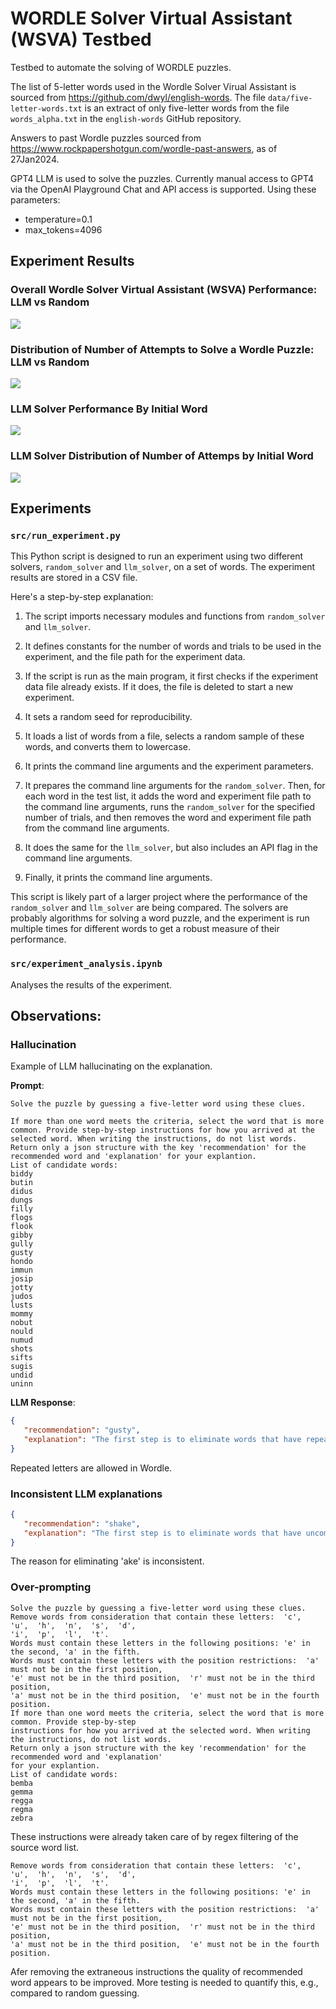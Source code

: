 # WORDLE Solver Virtual Assistant (WSVA) Testbed

Testbed to automate the solving of WORDLE puzzles.

The list of 5-letter words used in the Wordle Solver Virual Assistant is sourced from https://github.com/dwyl/english-words.  The file `data/five-letter-words.txt` is an extract of only five-letter words from the file `words_alpha.txt` in the `english-words` GitHub repository.

Answers to past Wordle puzzles sourced from https://www.rockpapershotgun.com/wordle-past-answers, as of 27Jan2024.

GPT4 LLM is used to solve the puzzles.  Currently manual access to GPT4 via the OpenAI Playground Chat and API access is supported.  Using these parameters:
* temperature=0.1
* max_tokens=4096


## Experiment Results

### Overall Wordle Solver Virtual Assistant (WSVA) Performance: LLM vs Random
![](docs/images/percentage_solved.png)

### Distribution of Number of Attempts to Solve a Wordle Puzzle: LLM vs Random
![](docs/images/boxplot_num_attempts.png)

### LLM Solver Performance By Initial Word
![](docs/images/percentage_solved_initial_word.png)

### LLM Solver Distribution of Number of Attemps by Initial Word
![](docs/images/boxplot_num_attempts_initial_word.png)


## Experiments

### `src/run_experiment.py`

This Python script is designed to run an experiment using two different solvers, `random_solver` and `llm_solver`, on a set of words. The experiment results are stored in a CSV file.

Here's a step-by-step explanation:

1. The script imports necessary modules and functions from `random_solver` and `llm_solver`.

2. It defines constants for the number of words and trials to be used in the experiment, and the file path for the experiment data.

3. If the script is run as the main program, it first checks if the experiment data file already exists. If it does, the file is deleted to start a new experiment.

4. It sets a random seed for reproducibility.

5. It loads a list of words from a file, selects a random sample of these words, and converts them to lowercase.

6. It prints the command line arguments and the experiment parameters.

7. It prepares the command line arguments for the `random_solver`. Then, for each word in the test list, it adds the word and experiment file path to the command line arguments, runs the `random_solver` for the specified number of trials, and then removes the word and experiment file path from the command line arguments.

8. It does the same for the `llm_solver`, but also includes an API flag in the command line arguments.

9. Finally, it prints the command line arguments.

This script is likely part of a larger project where the performance of the `random_solver` and `llm_solver` are being compared. The solvers are probably algorithms for solving a word puzzle, and the experiment is run multiple times for different words to get a robust measure of their performance.

### `src/experiment_analysis.ipynb`

Analyses the results of the experiment.


## Observations:

### Hallucination
Example of LLM hallucinating on the explanation.  

**Prompt**:
``` 
Solve the puzzle by guessing a five-letter word using these clues.

If more than one word meets the criteria, select the word that is more common. Provide step-by-step instructions for how you arrived at the selected word. When writing the instructions, do not list words. Return only a json structure with the key 'recommendation' for the recommended word and 'explanation' for your explantion.
List of candidate words:
biddy
butin
didus
dungs
filly
flogs
flook
gibby
gully
gusty
hondo
immun
josip
jotty
judos
lusts
mommy
nobut
nould
numud
shots
sifts
sugis
undid
uninn
```

**LLM Response**:

```json
{
   "recommendation": "gusty", 
   "explanation": "The first step is to eliminate words that have repeating letters, as Wordle only uses words with unique letters. This eliminates 'biddy', 'didus', 'filly', 'flogs', 'gibby', 'mommy', 'nobut', 'nould', 'numud', 'shots', 'sifts', 'sugis', and 'undid'. The next step is to eliminate words that contain less common letters, such as 'j', 'z', 'x', 'q', and 'v'. This eliminates 'josip' and 'jotty'. The remaining words are 'butin', 'dungs', 'flook', 'gully', 'gusty', 'hondo', 'judos', 'lusts', and 'uninn'. Among these, 'gusty' is the most common word, making it the best guess."
}
```
Repeated letters are allowed in Wordle.


### Inconsistent LLM explanations

```json
{
   "recommendation": "shake", 
   "explanation": "The first step is to eliminate words that have uncommon letters or combinations. 'Seave', 'soave', 'suave', and 'swage' are eliminated because 'ea', 'oa', 'ua', and 'wa' are less common in English words. 'Shane' and 'snake' are eliminated because 'ane' and 'ake' are less common endings than 'ake'. This leaves 'shake' and 'shave'. 'Shake' is chosen because it is a more common word than 'shave'."
}
```

The reason for eliminating 'ake' is inconsistent.

### Over-prompting


```text
Solve the puzzle by guessing a five-letter word using these clues.
Remove words from consideration that contain these letters:  'c',  'u',  'h',  'n',  's',  'd',  
'i',  'p',  'l',  't'.
Words must contain these letters in the following positions: 'e' in the second, 'a' in the fifth.
Words must contain these letters with the position restrictions:  'a' must not be in the first position,  
'e' must not be in the third position,  'r' must not be in the third position,  
'a' must not be in the third position,  'e' must not be in the fourth position.
If more than one word meets the criteria, select the word that is more common. Provide step-by-step 
instructions for how you arrived at the selected word. When writing the instructions, do not list words. 
Return only a json structure with the key 'recommendation' for the recommended word and 'explanation' 
for your explantion.
List of candidate words:
bemba
gemma
regga
regma
zebra
```

These instructions were already taken care of by regex filtering of the source word list.
```text
Remove words from consideration that contain these letters:  'c',  'u',  'h',  'n',  's',  'd',  
'i',  'p',  'l',  't'.
Words must contain these letters in the following positions: 'e' in the second, 'a' in the fifth.
Words must contain these letters with the position restrictions:  'a' must not be in the first position,  
'e' must not be in the third position,  'r' must not be in the third position,  
'a' must not be in the third position,  'e' must not be in the fourth position.
```

Afer removing the extraneous instructions the quality of recommended word appears to be improved.  More testing is needed to quantify this, e.g., compared to random guessing.

